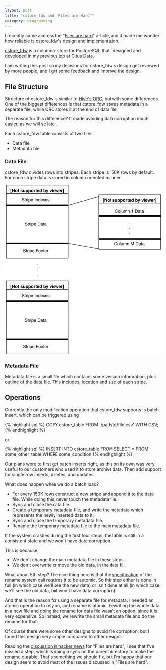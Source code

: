 ```yaml
---
layout: post
title: "cstore_fdw and 'Files are Hard'"
category: programming
---
```


I recently came accross the "[Files are hard][files-are-hard]" article, and it
made me wonder how reliable is cstore_fdw's design and implementation.

[cstore_fdw][cstore-fdw] is a columnar store for PostgreSQL that I designed and
developed in my previous job at Citus Data.

I am writing this post so my decisions for cstore_fdw's design get reviewed by
more people, and I get some feedback and improve the design.

<!-- more -->

## File Structure

Structure of cstore\_fdw is similar to [Hive's ORC][orc], but with some differences.
One of the biggest differences is that cstore\_fdw stores metadata in a separate
file, while ORC stores it at the end of data file.

The reason for this difference? It made avoiding data corruption much easier, as
we will se later.

Each cstore\_fdw table consists of two files:

* Data file
* Metadata file


### Data File

cstore\_fdw divides rows into stripes. Each stripe is 150K rows by default. For
each stripe data is stored in column oriented manner. 

   ![cstore-layout](/images/cstore-layout.svg)


### Metadata File

Metadata file is a small file which contains some version infomration, plus
outline of the data file. This includes, location and size of each stripe.


## Operations

Currently the only modification operation that cstore\_fdw supports is batch
insert, which can be triggered using 

{% highlight sql %}
COPY cstore_table FROM '/path/to/file.csv' WITH CSV;
{% endhighlight %}

or 

{% highlight sql %}
INSERT INTO cstore_table FROM SELECT * FROM some_other_table WHERE some_condition
{% endhighlight %}

Our plans were to first get batch inserts right, as this on its own was very
useful to our customers who used it to store archive data. Then add support
for single row inserts, deletes, and updates.

What does happen when we do a batch load?

- For every 150K rows construct a new stripe and append it to the data file.
  While doing this, never touch the metadata file.
- Sync and close the data file.
- Create a temporary metadata file, and write the metadata which represents the
  newly inserted data to it.
- Sync and close the temporary metadata file.
- Rename the temporary metadata file to the main metadata file.

If the system crashes during the first four steps, the table is still in a
consistent state and we won't have data corruption.

This is because:

- We don't change the main metadata file in these steps.
- We don't overwrite or move the old data, in the data fil.

What about 5th step? The nice thing here is that the [specification][rename]
of the rename system call requires it to be automic. So this step either is done
in full (in which case we'll see the new data) or isn't done at all (in which
case we'll see the old data, but won't have data corruption).

And that is the reason for using a separate file for metadata. I needed an
atomic operation to rely on, and rename is atomic. Rewriting the whole data
in a new file and doing the rename for data file wasn't an option, since it is
very expensive. So instead, we rewrite the small metadata file and do the rename
for that.

Of course there were some other designs to avoid file corruption, but I found
this design very simple compared to other designs.

Reading the [discussion in hacker news][hn] for "Files are hard", I see that
I've missed a step, which is doing a sync on the parent directory to make the
rename durable. That's something we should fix, but I'm happy that our design
seem to avoid most of the issues discussed in "Files are hard".

[files-are-hard]: http://danluu.com/file-consistency/
[cstore-fdw]: https://github.com/citusdata/cstore_fdw/
[orc]: https://cwiki.apache.org/confluence/display/Hive/LanguageManual+ORC
[rename]: http://pubs.opengroup.org/onlinepubs/009695399/functions/rename.html
[hn]: https://news.ycombinator.com/item?id=10729132